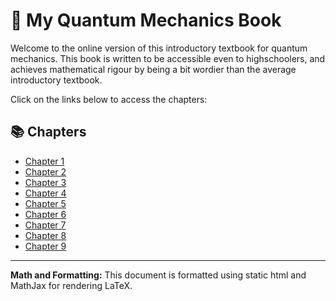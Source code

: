 # 📖 My Quantum Mechanics Book

Welcome to the online version of this introductory textbook for quantum mechanics. This book is written to be accessible even to highschoolers, and achieves mathematical rigour by being a bit wordier than the average introductory textbook.

Click on the links below to access the chapters:

## 📚 Chapters

- [Chapter 1](1.html)
- [Chapter 2](2.html)
- [Chapter 3](3.html)
- [Chapter 4](4.html)
- [Chapter 5](5.html)
- [Chapter 6](6.html)
- [Chapter 7](7.html)
- [Chapter 8](8.html)
- [Chapter 9](9.html)

---
**Math and Formatting:** This document is formatted using static html and MathJax for rendering LaTeX.
